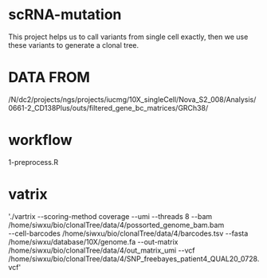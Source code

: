 # scRNA-mutation
This project helps us to call variants from single cell exactly, then we use these variants to generate a clonal tree.
# DATA FROM
/N/dc2/projects/ngs/projects/iucmg/10X_singleCell/Nova_S2_008/Analysis/0661-2_CD138Plus/outs/filtered_gene_bc_matrices/GRCh38/
# workflow 
1-preprocess.R


# vatrix
'./vartrix --scoring-method coverage --umi --threads 8 --bam /home/siwxu/bio/clonalTree/data/4/possorted_genome_bam.bam \
--cell-barcodes /home/siwxu/bio/clonalTree/data/4/barcodes.tsv --fasta /home/siwxu/database/10X/genome.fa --out-matrix \
/home/siwxu/bio/clonalTree/data/4/out_matrix_umi --vcf /home/siwxu/bio/clonalTree/data/4/SNP_freebayes_patient4_QUAL20_0728.vcf'

